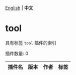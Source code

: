 [English](readme.md) | **中文**

# tool

具有标签 `tool` 插件的索引

插件数量: 0

| 插件名 | 版本 | 作者 | 标签 |
| --- | --- | --- | --- |
